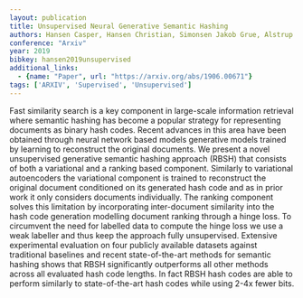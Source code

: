 ```yaml
---
layout: publication
title: Unsupervised Neural Generative Semantic Hashing
authors: Hansen Casper, Hansen Christian, Simonsen Jakob Grue, Alstrup Stephen, Lioma Christina
conference: "Arxiv"
year: 2019
bibkey: hansen2019unsupervised
additional_links:
  - {name: "Paper", url: "https://arxiv.org/abs/1906.00671"}
tags: ['ARXIV', 'Supervised', 'Unsupervised']
---
```

Fast similarity search is a key component in large-scale information retrieval where semantic hashing has become a popular strategy for representing documents as binary hash codes. Recent advances in this area have been obtained through neural network based models generative models trained by learning to reconstruct the original documents. We present a novel unsupervised generative semantic hashing approach (RBSH) that consists of both a variational and a ranking based component. Similarly to variational autoencoders the variational component is trained to reconstruct the original document conditioned on its generated hash code and as in prior work it only considers documents individually. The ranking component solves this limitation by incorporating inter-document similarity into the hash code generation modelling document ranking through a hinge loss. To circumvent the need for labelled data to compute the hinge loss we use a weak labeller and thus keep the approach fully unsupervised. Extensive experimental evaluation on four publicly available datasets against traditional baselines and recent state-of-the-art methods for semantic hashing shows that RBSH significantly outperforms all other methods across all evaluated hash code lengths. In fact RBSH hash codes are able to perform similarly to state-of-the-art hash codes while using 2-4x fewer bits.
